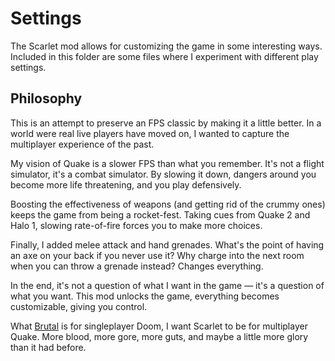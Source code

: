 # Settings

The Scarlet mod allows for customizing the game in some interesting ways.  Included in this folder are some files where I experiment with different play settings.

## Philosophy

This is an attempt to preserve an FPS classic by making it a little better. In a world were real live players have moved on, I wanted to capture the multiplayer experience of the past.

My vision of Quake is a slower FPS than what you remember. It's not a flight simulator, it's a combat simulator. By slowing it down, dangers around you become more life threatening, and you play defensively.

Boosting the effectiveness of weapons (and getting rid of the crummy ones) keeps the game from being a rocket-fest. Taking cues from Quake 2 and Halo 1, slowing rate-of-fire forces you to make more choices.

Finally, I added melee attack and hand grenades. What's the point of having an axe on your back if you never use it? Why charge into the next room when you can throw a grenade instead? Changes everything.

In the end, it's not a question of what I want in the game — it's a question of what you want. This mod unlocks the game, everything becomes customizable, giving you control.

What [Brutal](https://brutal-doom.com/) is for singleplayer Doom, I want Scarlet to be for multiplayer Quake. More blood, more gore, more guts, and maybe a little more glory than it had before.